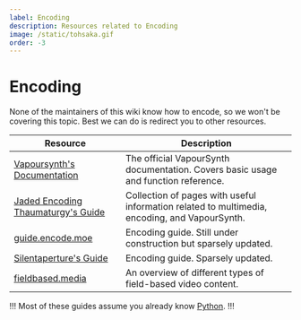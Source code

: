```yaml
---
label: Encoding
description: Resources related to Encoding
image: /static/tohsaka.gif
order: -3
---
```


# Encoding

None of the maintainers of this wiki know how to encode, so we won't be covering this topic. Best we can do is redirect you to other resources.

| Resource                                                                                      | Description                                                                                   |
|-----------------------------------------------------------------------------------------------|-----------------------------------------------------------------------------------------------|
| [Vapoursynth's Documentation](https://www.vapoursynth.com/doc/)                               | The official VapourSynth documentation. Covers basic usage and function reference.            |
| [Jaded Encoding Thaumaturgy's Guide](https://jaded-encoding-thaumaturgy.github.io/JET-guide/) | Collection of pages with useful information related to multimedia, encoding, and VapourSynth. |
| [guide.encode.moe](https://guide.encode.moe/encoding/preparation.html)                        | Encoding guide. Still under construction but sparsely updated.                                |
| [Silentaperture's Guide](https://silentaperture.gitlab.io/mdbook-guide)                       | Encoding guide. Sparsely updated.                                                             |
| [fieldbased.media](https://fieldbased.media)                                                  | An overview of different types of field-based video content.                                  |

!!!
Most of these guides assume you already know [Python](https://docs.python.org/3/).
!!!
